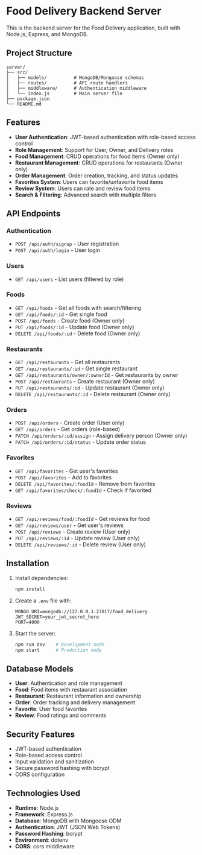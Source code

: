 # Food Delivery Backend Server

This is the backend server for the Food Delivery application, built with Node.js, Express, and MongoDB.

## Project Structure

```
server/
├── src/
│   ├── models/          # MongoDB/Mongoose schemas
│   ├── routes/          # API route handlers
│   ├── middleware/      # Authentication middleware
│   └── index.js         # Main server file
├── package.json
└── README.md
```

## Features

- **User Authentication**: JWT-based authentication with role-based access control
- **Role Management**: Support for User, Owner, and Delivery roles
- **Food Management**: CRUD operations for food items (Owner only)
- **Restaurant Management**: CRUD operations for restaurants (Owner only)
- **Order Management**: Order creation, tracking, and status updates
- **Favorites System**: Users can favorite/unfavorite food items
- **Review System**: Users can rate and review food items
- **Search & Filtering**: Advanced search with multiple filters

## API Endpoints

### Authentication
- `POST /api/auth/signup` - User registration
- `POST /api/auth/login` - User login

### Users
- `GET /api/users` - List users (filtered by role)

### Foods
- `GET /api/foods` - Get all foods with search/filtering
- `GET /api/foods/:id` - Get single food
- `POST /api/foods` - Create food (Owner only)
- `PUT /api/foods/:id` - Update food (Owner only)
- `DELETE /api/foods/:id` - Delete food (Owner only)

### Restaurants
- `GET /api/restaurants` - Get all restaurants
- `GET /api/restaurants/:id` - Get single restaurant
- `GET /api/restaurants/owner/:ownerId` - Get restaurants by owner
- `POST /api/restaurants` - Create restaurant (Owner only)
- `PUT /api/restaurants/:id` - Update restaurant (Owner only)
- `DELETE /api/restaurants/:id` - Delete restaurant (Owner only)

### Orders
- `POST /api/orders` - Create order (User only)
- `GET /api/orders` - Get orders (role-based)
- `PATCH /api/orders/:id/assign` - Assign delivery person (Owner only)
- `PATCH /api/orders/:id/status` - Update order status

### Favorites
- `GET /api/favorites` - Get user's favorites
- `POST /api/favorites` - Add to favorites
- `DELETE /api/favorites/:foodId` - Remove from favorites
- `GET /api/favorites/check/:foodId` - Check if favorited

### Reviews
- `GET /api/reviews/food/:foodId` - Get reviews for food
- `GET /api/reviews/user` - Get user's reviews
- `POST /api/reviews` - Create review (User only)
- `PUT /api/reviews/:id` - Update review (User only)
- `DELETE /api/reviews/:id` - Delete review (User only)

## Installation

1. Install dependencies:
   ```bash
   npm install
   ```

2. Create a `.env` file with:
   ```
   MONGO_URI=mongodb://127.0.0.1:27017/food_delivery
   JWT_SECRET=your_jwt_secret_here
   PORT=4000
   ```

3. Start the server:
   ```bash
   npm run dev    # Development mode
   npm start      # Production mode
   ```

## Database Models

- **User**: Authentication and role management
- **Food**: Food items with restaurant association
- **Restaurant**: Restaurant information and ownership
- **Order**: Order tracking and delivery management
- **Favorite**: User food favorites
- **Review**: Food ratings and comments

## Security Features

- JWT-based authentication
- Role-based access control
- Input validation and sanitization
- Secure password hashing with bcrypt
- CORS configuration

## Technologies Used

- **Runtime**: Node.js
- **Framework**: Express.js
- **Database**: MongoDB with Mongoose ODM
- **Authentication**: JWT (JSON Web Tokens)
- **Password Hashing**: bcrypt
- **Environment**: dotenv
- **CORS**: cors middleware
